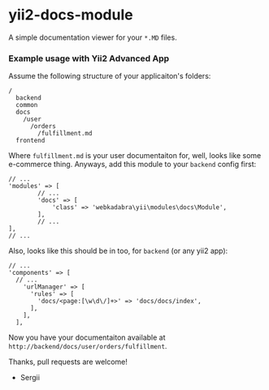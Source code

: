 # yii2-docs-module

A simple documentation viewer for your `*.MD` files.

### Example usage with Yii2 Advanced App

Assume the following structure of your applicaiton's folders:

```
/
  backend
  common
  docs
    /user
      /orders
        /fulfillment.md
  frontend  
```

Where `fulfillment.md` is your user documentaiton for, well, looks like some e-commerce thing. 
Anyways, add this module to your `backend` config first:

```
// ...
'modules' => [
        // ...
        'docs' => [
            'class' => 'webkadabra\yii\modules\docs\Module',  
        ],
        // ...
],
// ...
```

Also, looks like this should be in too, for `backend` (or any yii2 app):

```
// ...
'components' => [
  // ...
    'urlManager' => [
      'rules' => [
        'docs/<page:[\w\d\/]+>' => 'docs/docs/index',
      ],
    ],
  ],
```

Now you have your documentaiton available at `http://backend/docs/user/orders/fulfillment`.

Thanks, pull requests are welcome!

- Sergii
